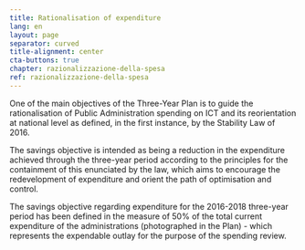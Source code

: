 ```yaml
---
title: Rationalisation of expenditure
lang: en
layout: page
separator: curved
title-alignment: center
cta-buttons: true
chapter: razionalizzazione-della-spesa
ref: razionalizzazione-della-spesa
---
```

One of the main objectives of the Three-Year Plan is to guide the rationalisation of Public Administration spending on ICT and its reorientation at national level as defined, in the first instance, by the Stability Law of 2016.

The savings objective is intended as being a reduction in the expenditure achieved through the three-year period according to the principles for the containment of this enunciated by the law, which aims to encourage the redevelopment of expenditure and orient the path of optimisation and control. 

The savings objective regarding expenditure for the 2016-2018 three-year period has been defined in the measure of 50% of the total current expenditure of the administrations (photographed in the Plan) - which represents the expendable outlay for the purpose of the spending review. 
